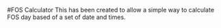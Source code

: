#FOS Calculator
This has been created to allow a simple way to calculate FOS day based of a set of date and times.